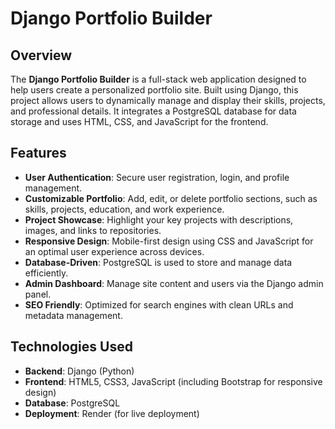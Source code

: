 # Django Portfolio Builder

## Overview

The **Django Portfolio Builder** is a full-stack web application designed to help users create a personalized portfolio site. Built using Django, this project allows users to dynamically manage and display their skills, projects, and professional details. It integrates a PostgreSQL database for data storage and uses HTML, CSS, and JavaScript for the frontend.

## Features

- **User Authentication**: Secure user registration, login, and profile management.
- **Customizable Portfolio**: Add, edit, or delete portfolio sections, such as skills, projects, education, and work experience.
- **Project Showcase**: Highlight your key projects with descriptions, images, and links to repositories.
- **Responsive Design**: Mobile-first design using CSS and JavaScript for an optimal user experience across devices.
- **Database-Driven**: PostgreSQL is used to store and manage data efficiently.
- **Admin Dashboard**: Manage site content and users via the Django admin panel.
- **SEO Friendly**: Optimized for search engines with clean URLs and metadata management.

## Technologies Used

- **Backend**: Django (Python)
- **Frontend**: HTML5, CSS3, JavaScript (including Bootstrap for responsive design)
- **Database**: PostgreSQL
- **Deployment**: Render (for live deployment)

